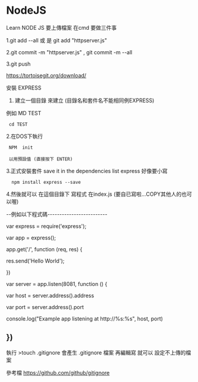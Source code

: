 # NodeJS
Learn NODE JS 
要上傳檔案 在cmd 要做三件事 

1.git add --all 或 是 git add "httpserver.js"

2.git commit -m "httpserver.js" , git commit -m --all

3.git push

https://tortoisegit.org/download/


安裝 EXPRESS 
1. 建立一個目錄 來建立  (目錄名和套件名不能相同例EXPRESS)

例如 MD TEST

     cd TEST
     
2.在DOS下執行      

     NPM  init 
     
     以用預設值 (直接按下 ENTER)
     
3.正式安裝套件 save it in the dependencies list express 好像要小寫

      npm install express --save 
     
4.然後就可以 在這個目錄下 寫程式 在index.js (要自已寫啦...COPY其他人的也可以喔)

--例如以下程式碼-------------------------

var express = require('express');

var app = express();


app.get('/', function (req, res) {

   res.send('Hello World');
   
})

var server = app.listen(8081, function () {

   var host = server.address().address
   
   var port = server.address().port
   
   
   console.log("Example app listening at http://%s:%s", host, port)
   
})
 -----------------------------------
 執行  >touch .gitignore 會產生 .gitignore 檔案 再編輯寫 就可以 設定不上傳的檔案
 
 參考檔 https://github.com/github/gitignore     
     

